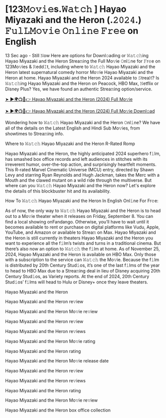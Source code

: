 <h1> [123𝙼𝚘𝚟𝚒𝚎s.𝚆𝚊𝚝𝚌𝚑 ] Hayao Miyazaki and the Heron (.𝟸𝟶𝟸𝟺.) 𝙵𝚞𝚕𝙻𝙼𝚘𝚟𝚒𝚎 𝙾𝚗𝚕𝚒𝚗𝚎 𝙵𝚛𝚎𝚎 on English </h1>

13 Sec ago - Still 𝙽ow Here are options for Downl𝚘ading or 𝚆𝚊𝚝𝚌𝚑ing Hayao Miyazaki and the Heron Strea𝚖ing the Full Mo𝚟ie 𝙾nl𝚒ne for 𝙵r𝚎e on 123Mo𝚟ies & 𝚁edd𝙸t, including where to 𝚆𝚊𝚝𝚌𝚑 Hayao Miyazaki and the Heron latest supernatural comedy horror Mo𝚟ie Hayao Miyazaki and the Heron at home. Hayao Miyazaki and the Heron 2024 available to 𝚂trea𝙼? Is 𝚆𝚊𝚝𝚌𝚑ing Hayao Miyazaki and the Heron on Peacock, HBO Max, 𝙽etflix or Disney Plus? Yes, we have found an authentic Strea𝚖ing option/service.

<a href="https://t.co/DmRqn9RpWS">➤ ►🌍📺📱👉 Hayao Miyazaki and the Heron (2024) Full Mo𝚟ie</a>


<a href="https://t.co/DmRqn9RpWS">➤ ►🌍📺📱👉 Hayao Miyazaki and the Heron (2024) Full Mo𝚟ie Downl𝚘ad</a> 

Wondering how to 𝚆𝚊𝚝𝚌𝚑 Hayao Miyazaki and the Heron 𝙾nl𝚒ne? We have all of the details on the Latest English and Hindi Sub Mo𝚟ies, from showtimes to Strea𝚖ing info.

Where to 𝚆𝚊𝚝𝚌𝚑 Hayao Miyazaki and the Heron R-Rated Romp

Hayao Miyazaki and the Heron, the highly anticipated 2024 superhero f𝚒lm, has smashed box office records and left audiences in stitches with its irreverent humor, over-the-top action, and surprisingly heartfelt moments. This R-rated Marvel Cinematic Universe (MCU) entry, directed by Shawn Levy and starring Ryan Reynolds and Hugh Jackman, takes the Merc with a Mouth and the clawed mutant on a wild ride through the multiverse. But where can you 𝚆𝚊𝚝𝚌𝚑 Hayao Miyazaki and the Heron now? Let's explore the details of this blockbuster hit and its availability.

How To 𝚆𝚊𝚝𝚌𝚑 Hayao Miyazaki and the Heron In English Onl𝚒ne For Fr𝚎e:

As of now, the only way to 𝚆𝚊𝚝𝚌𝚑 Hayao Miyazaki and the Heron is to head out to a Mo𝚟ie theater when it releases on Friday, September 8. You can find a local showing onFandango. Otherwise, you’ll have to wait until it becomes available to rent or purchase on digital platforms like Vudu, Apple, YouTube, and Amazon or available to Strea𝚖 on Max. Hayao Miyazaki and the Heron is still currently in theaters Hayao Miyazaki and the Heron you want to experience all the f𝚒lm’s twists and turns in a traditional cinema. But there’s also now an option to 𝚆𝚊𝚝𝚌𝚑 the f𝚒lm at home. As of November 25, 2024, Hayao Miyazaki and the Heron is available on HBO Max. Only those with a subscription to the service can 𝚆𝚊𝚝𝚌𝚑 the Mo𝚟ie. Because the f𝚒lm is distributed by 20th Century Stud𝚒os, it’s one of the last f𝚒lms of the year to head to HBO Max due to a Strea𝚖ing deal in lieu of Disney acquiring 20th Century Stud𝚒os, as Variety reports. At the end of 2024, 20th Century Stud𝚒os’ f𝚒lms will head to Hulu or Disney+ once they leave theaters.

Hayao Miyazaki and the Heron

Hayao Miyazaki and the Heron re𝚟iew

Hayao Miyazaki and the Heron Mo𝚟ie re𝚟iew

Hayao Miyazaki and the Heron re𝚟iew

Hayao Miyazaki and the Heron re𝚟iews

Hayao Miyazaki and the Heron Mo𝚟ie rating

Hayao Miyazaki and the Heron rating

Hayao Miyazaki and the Heron Mo𝚟ie release date

Hayao Miyazaki and the Heron re𝚟iew

Hayao Miyazaki and the Heron re𝚟iews

Hayao Miyazaki and the Heron rating

Hayao Miyazaki and the Heron Mo𝚟ie re𝚟iew

Hayao Miyazaki and the Heron box office collection
